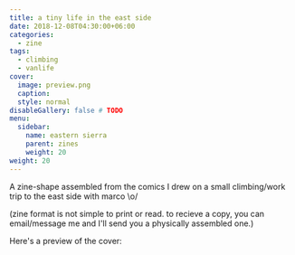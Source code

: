 ```yaml
---
title: a tiny life in the east side
date: 2018-12-08T04:30:00+06:00
categories:
  - zine
tags:
  - climbing
  - vanlife
cover:
  image: preview.png
  caption:
  style: normal
disableGallery: false # TODO
menu:
  sidebar:
    name: eastern sierra
    parent: zines
    weight: 20
weight: 20
---
```


A zine-shape assembled from the comics I drew on a small climbing/work trip to the east side with marco \o/

(zine format is not simple to print or read. to recieve a copy, you can email/message me and I'll send you a physically assembled one.)

Here's a preview of the cover:
